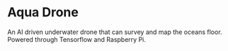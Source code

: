 # Aqua Drone
An AI driven underwater drone that can survey and map the oceans floor. Powered through Tensorflow and Raspberry Pi.
